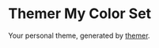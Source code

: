 # Themer My Color Set

Your personal theme, generated by [themer](https://github.com/themerdev/themer).